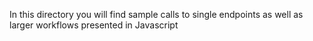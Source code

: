 In this directory you will find sample calls to single endpoints as well
as larger workflows presented in Javascript
